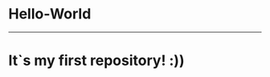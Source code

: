 # Hello-World
--------------------------------------------------
It`s my first repository! :))
==================================
